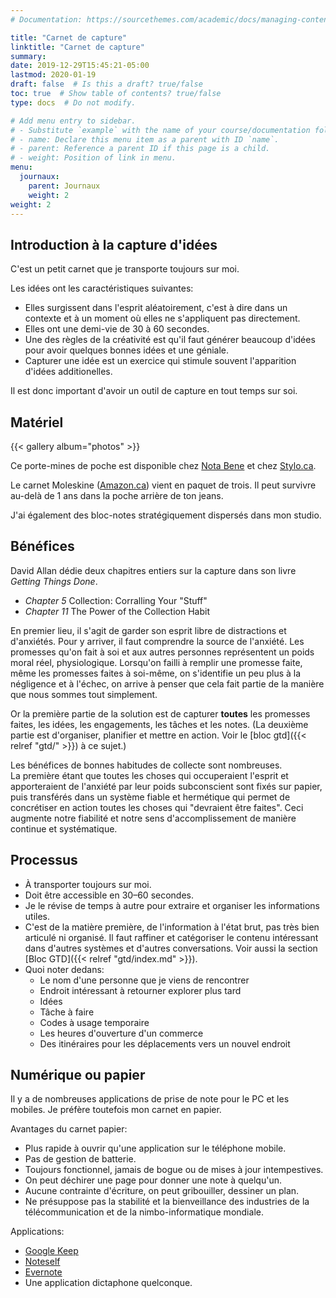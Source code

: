 ```yaml
---
# Documentation: https://sourcethemes.com/academic/docs/managing-content/

title: "Carnet de capture"
linktitle: "Carnet de capture"
summary:
date: 2019-12-29T15:45:21-05:00
lastmod: 2020-01-19
draft: false  # Is this a draft? true/false
toc: true  # Show table of contents? true/false
type: docs  # Do not modify.

# Add menu entry to sidebar.
# - Substitute `example` with the name of your course/documentation folder.
# - name: Declare this menu item as a parent with ID `name`.
# - parent: Reference a parent ID if this page is a child.
# - weight: Position of link in menu.
menu:
  journaux:
    parent: Journaux
    weight: 2
weight: 2
---
```


## Introduction à la capture d'idées

C'est un petit carnet que je transporte toujours sur moi.

Les idées ont les caractéristiques suivantes:

* Elles surgissent dans l'esprit aléatoirement, c'est à dire dans un contexte et à un moment où elles ne s'appliquent pas directement.
* Elles ont une demi-vie de 30 à 60 secondes.
* Une des règles de la créativité est qu'il faut générer beaucoup d'idées pour avoir quelques bonnes idées et une géniale.
* Capturer une idée est un exercice qui stimule souvent l'apparition d'idées additionelles.

Il est donc important d'avoir un outil de capture en tout temps sur soi.


## Matériel

{{< gallery album="photos" >}}

Ce porte-mines de poche est disponible chez [Nota Bene](http://www.nota-bene.ca/) et chez [Stylo.ca](https://www.stylo.ca/).

Le carnet Moleskine
([Amazon.ca](https://www.amazon.ca/dp/8883704894/ref=cm_sw_em_r_mt_dp_U_vtveEbVHRY1VN))
vient en paquet de trois.
Il peut survivre au-delà de 1 ans dans la poche arrière de ton jeans.

J'ai également des bloc-notes stratégiquement dispersés dans mon studio.


## Bénéfices

David Allan dédie deux chapitres entiers sur la capture dans son livre *Getting Things Done*.

* *Chapter 5* Collection: Corralling Your "Stuff"
* *Chapter 11* The Power of the Collection Habit

En premier lieu, il s'agit de garder son esprit libre de distractions et d'anxiétés.
Pour y arriver, il faut comprendre la source de l'anxiété.
Les promesses qu'on fait à soi et aux autres personnes représentent un poids moral réel, physiologique.
Lorsqu'on failli à remplir une promesse faite, même les promesses faites à soi-même,
on s'identifie un peu plus à la négligence et à l'échec,
on arrive à penser que cela fait partie de la manière que nous sommes tout simplement.

Or la première partie de la solution est de capturer **toutes** les promesses faites, les idées, les engagements, les tâches et les notes.
(La deuxième partie est d'organiser, planifier et mettre en action. Voir le [bloc gtd]({{< relref "gtd/" >}}) à ce sujet.)

Les bénéfices de bonnes habitudes de collecte sont nombreuses.  
La première étant que toutes les choses qui occuperaient l'esprit et apporteraient de l'anxiété
par leur poids subconscient sont fixés sur papier,
puis transférés dans un système fiable et hermétique
qui permet de concrétiser en action toutes les choses qui "devraient être faites".
Ceci augmente notre fiabilité et notre sens d'accomplissement de manière continue et systématique.


## Processus

* À transporter toujours sur moi.
* Doit être accessible en 30–60 secondes.
* Je le révise de temps à autre pour extraire et organiser les informations utiles.
* C'est de la matière première, de l'information à l'état brut, pas très bien articulé ni organisé.
  Il faut raffiner et catégoriser le contenu intéressant dans d'autres systèmes et d'autres conversations.
  Voir aussi la section [Bloc GTD]({{< relref "gtd/index.md" >}}).
* Quoi noter dedans:
    * Le nom d'une personne que je viens de rencontrer
    * Endroit intéressant à retourner explorer plus tard
    * Idées
    * Tâche à faire
    * Codes à usage temporaire
    * Les heures d'ouverture d'un commerce
    * Des itinéraires pour les déplacements vers un nouvel endroit


## Numérique ou papier

Il y a de nombreuses applications de prise de note pour le PC et les mobiles.
Je préfère toutefois mon carnet en papier.

Avantages du carnet papier:

* Plus rapide à ouvrir qu'une application sur le téléphone mobile.
* Pas de gestion de batterie.
* Toujours fonctionnel, jamais de bogue ou de mises à jour intempestives.
* On peut déchirer une page pour donner une note à quelqu'un.
* Aucune contrainte d'écriture, on peut gribouiller, dessiner un plan.
* Ne présuppose pas la stabilité et la bienveillance des industries de la télécommunication et de la nimbo-informatique mondiale.

Applications:

* [Google Keep](https://keep.google.com/)
* [Noteself](https://noteself.github.io/)
* [Evernote](https://evernote.com/)
* Une application dictaphone quelconque.
